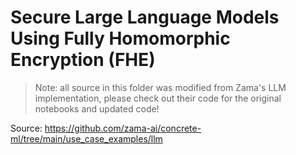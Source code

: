 # Secure Large Language Models Using Fully Homomorphic Encryption (FHE)

> Note: all source in this folder was modified from Zama's LLM implementation, please check out their code for the original notebooks and updated code!

Source: https://github.com/zama-ai/concrete-ml/tree/main/use_case_examples/llm

